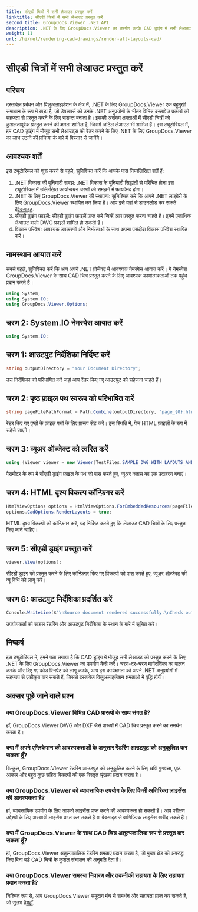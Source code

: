 ```yaml
---
title: सीएडी चित्रों में सभी लेआउट प्रस्तुत करें
linktitle: सीएडी चित्रों में सभी लेआउट प्रस्तुत करें
second_title: GroupDocs.Viewer .NET API
description: .NET के लिए GroupDocs.Viewer का उपयोग करके CAD ड्राइंग में सभी लेआउट को प्रस्तुत करना सीखें। निर्बाध एकीकरण के लिए हमारे व्यापक ट्यूटोरियल का अनुसरण करें।
weight: 11
url: /hi/net/rendering-cad-drawings/render-all-layouts-cad/
---
```


# सीएडी चित्रों में सभी लेआउट प्रस्तुत करें

## परिचय
दस्तावेज़ प्रबंधन और विज़ुअलाइज़ेशन के क्षेत्र में, .NET के लिए GroupDocs.Viewer एक बहुमुखी समाधान के रूप में खड़ा है, जो डेवलपर्स को उनके .NET अनुप्रयोगों के भीतर विभिन्न दस्तावेज़ प्रकारों को सहजता से प्रस्तुत करने के लिए सशक्त बनाता है। इसकी असंख्य क्षमताओं में सीएडी चित्रों को कुशलतापूर्वक प्रस्तुत करने की क्षमता शामिल है, जिसमें जटिल लेआउट भी शामिल हैं। इस ट्यूटोरियल में, हम CAD ड्रॉइंग में मौजूद सभी लेआउट्स को रेंडर करने के लिए .NET के लिए GroupDocs.Viewer का लाभ उठाने की प्रक्रिया के बारे में विस्तार से जानेंगे। 
## आवश्यक शर्तें
इस ट्यूटोरियल को शुरू करने से पहले, सुनिश्चित करें कि आपके पास निम्नलिखित शर्तें हैं:
1. .NET विकास की बुनियादी समझ: .NET विकास के बुनियादी सिद्धांतों से परिचित होना इस ट्यूटोरियल में उल्लिखित कार्यान्वयन चरणों को समझने में फायदेमंद होगा।
2.  .NET के लिए GroupDocs.Viewer की स्थापना: सुनिश्चित करें कि आपने .NET लाइब्रेरी के लिए GroupDocs.Viewer स्थापित कर लिया है। आप इसे यहां से डाउनलोड कर सकते हैं[वेबसाइट](https://releases.groupdocs.com/viewer/net/).
3. सीएडी ड्राइंग फ़ाइलें: सीएडी ड्राइंग फ़ाइलें प्राप्त करें जिन्हें आप प्रस्तुत करना चाहते हैं। इनमें एकाधिक लेआउट वाली DWG फ़ाइलें शामिल हो सकती हैं।
4. विकास परिवेश: आवश्यक उपकरणों और निर्भरताओं के साथ अपना पसंदीदा विकास परिवेश स्थापित करें।

## नामस्थान आयात करें
सबसे पहले, सुनिश्चित करें कि आप अपने .NET प्रोजेक्ट में आवश्यक नेमस्पेस आयात करें। ये नेमस्पेस GroupDocs.Viewer के साथ CAD चित्र प्रस्तुत करने के लिए आवश्यक कार्यात्मकताओं तक पहुंच प्रदान करते हैं।

```csharp
using System;
using System.IO;
using GroupDocs.Viewer.Options;
```
## चरण 2: System.IO नेमस्पेस आयात करें
```csharp
using System.IO;
```
## चरण 1: आउटपुट निर्देशिका निर्दिष्ट करें
```csharp
string outputDirectory = "Your Document Directory";
```
उस निर्देशिका को परिभाषित करें जहां आप रेंडर किए गए आउटपुट को सहेजना चाहते हैं।
## चरण 2: पृष्ठ फ़ाइल पथ स्वरूप को परिभाषित करें
```csharp
string pageFilePathFormat = Path.Combine(outputDirectory, "page_{0}.html");
```
रेंडर किए गए पृष्ठों के फ़ाइल पथों के लिए प्रारूप सेट करें। इस स्थिति में, पेज HTML फ़ाइलों के रूप में सहेजे जाएंगे।
## चरण 3: व्यूअर ऑब्जेक्ट को त्वरित करें
```csharp
using (Viewer viewer = new Viewer(TestFiles.SAMPLE_DWG_WITH_LAYOUTS_AND_LAYERS))
```
पैरामीटर के रूप में सीएडी ड्राइंग फ़ाइल के पथ को पास करते हुए, व्यूअर क्लास का एक उदाहरण बनाएं।
## चरण 4: HTML दृश्य विकल्प कॉन्फ़िगर करें
```csharp
HtmlViewOptions options = HtmlViewOptions.ForEmbeddedResources(pageFilePathFormat);
options.CadOptions.RenderLayouts = true;
```
HTML दृश्य विकल्पों को कॉन्फ़िगर करें, यह निर्दिष्ट करते हुए कि लेआउट CAD चित्रों के लिए प्रस्तुत किए जाने चाहिए।
## चरण 5: सीएडी ड्राइंग प्रस्तुत करें
```csharp
viewer.View(options);
```
सीएडी ड्राइंग को प्रस्तुत करने के लिए कॉन्फ़िगर किए गए विकल्पों को पास करते हुए, व्यूअर ऑब्जेक्ट की व्यू विधि को लागू करें।
## चरण 6: आउटपुट निर्देशिका प्रदर्शित करें
```csharp
Console.WriteLine($"\nSource document rendered successfully.\nCheck output in {outputDirectory}.");
```
उपयोगकर्ता को सफल रेंडरिंग और आउटपुट निर्देशिका के स्थान के बारे में सूचित करें।

## निष्कर्ष
इस ट्यूटोरियल में, हमने पता लगाया है कि CAD ड्रॉइंग में मौजूद सभी लेआउट को प्रस्तुत करने के लिए .NET के लिए GroupDocs.Viewer का उपयोग कैसे करें। चरण-दर-चरण मार्गदर्शिका का पालन करके और दिए गए कोड स्निपेट को लागू करके, आप इस कार्यक्षमता को अपने .NET अनुप्रयोगों में सहजता से एकीकृत कर सकते हैं, जिससे दस्तावेज़ विज़ुअलाइज़ेशन क्षमताओं में वृद्धि होगी।
## अक्सर पूछे जाने वाले प्रश्न
### क्या GroupDocs.Viewer विभिन्न CAD प्रारूपों के साथ संगत है?
हाँ, GroupDocs.Viewer DWG और DXF जैसे प्रारूपों में CAD चित्र प्रस्तुत करने का समर्थन करता है।
### क्या मैं अपने एप्लिकेशन की आवश्यकताओं के अनुसार रेंडरिंग आउटपुट को अनुकूलित कर सकता हूँ?
बिल्कुल, GroupDocs.Viewer रेंडरिंग आउटपुट को अनुकूलित करने के लिए छवि गुणवत्ता, पृष्ठ आकार और बहुत कुछ सहित विकल्पों की एक विस्तृत श्रृंखला प्रदान करता है।
### क्या GroupDocs.Viewer को व्यावसायिक उपयोग के लिए किसी अतिरिक्त लाइसेंस की आवश्यकता है?
हां, व्यावसायिक उपयोग के लिए आपको लाइसेंस प्राप्त करने की आवश्यकता हो सकती है। आप परीक्षण उद्देश्यों के लिए अस्थायी लाइसेंस प्राप्त कर सकते हैं या वेबसाइट से वाणिज्यिक लाइसेंस खरीद सकते हैं।
### क्या मैं GroupDocs.Viewer के साथ CAD चित्र अतुल्यकालिक रूप से प्रस्तुत कर सकता हूँ?
हां, GroupDocs.Viewer अतुल्यकालिक रेंडरिंग क्षमताएं प्रदान करता है, जो मुख्य थ्रेड को अवरुद्ध किए बिना बड़े CAD चित्रों के कुशल संचालन की अनुमति देता है।
### क्या GroupDocs.Viewer समस्या निवारण और तकनीकी सहायता के लिए सहायता प्रदान करता है?
 निश्चित रूप से, आप GroupDocs.Viewer समुदाय मंच से समर्थन और सहायता प्राप्त कर सकते हैं, जो सुलभ है[यहाँ](https://forum.groupdocs.com/c/viewer/9).